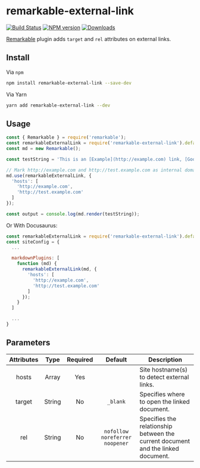# remarkable-external-link

[![Build Status][travis-image]][travis-url]
[![NPM version][npm-image]][npm-url]
[![Downloads][downloads-image]][npm-url]

[Remarkable](https://www.npmjs.com/package/remarkable) plugin adds `target` and `rel` attributes on external links.

## Install

Via `npm`

```bash
npm install remarkable-external-link --save-dev
```

Via Yarn

```bash
yarn add remarkable-external-link --dev
```

## Usage

```javascript
const { Remarkable } = require('remarkable');
const remarkableExternalLink = require('remarkable-external-link').default;
const md = new Remarkable();

const testString = 'This is an [Example](http://example.com) link, [Google](https://google.com) link, [Facebook](https://facebook.com) link, [Test Example](http://test.example.com/) link, [Test2 Example](http://test2.example.com/) link and [Relative](/docs/concept/) link.';

// Mark http://example.com and http://test.example.com as internal domain.
md.use(remarkableExternalLink, {
  'hosts': [
    'http://example.com',
    'http://test.example.com'
  ]
});

const output = console.log(md.render(testString));
```

Or With Docusaurus:

```javascript
const remarkableExternalLink = require('remarkable-external-link').default;
const siteConfig = {
  ...

  markdownPlugins: [
    function (md) {
      remarkableExternalLink(md, {
        'hosts': [
          'http://example.com',
          'http://test.example.com'
        ]
      });
    }
  ]

  ...
}
```

## Parameters

| Attributes |  Type  | Required |             Default            | Description                                                                                                        |
|:----------:|:------:|:--------:|:------------------------------:|--------------------------------------------------------------------------------------------------------------------|
|    hosts   |  Array |    Yes   |                                | Site hostname(s) to detect external links. |
|   target   | String |    No    |            `_blank`            | Specifies where to open the linked document.                                                                       |
|     rel    | String |    No    | `nofollow noreferrer noopener` | Specifies the relationship between the current document and the linked document.                                   |

[npm-image]: https://img.shields.io/npm/v/remarkable-external-link.svg
[npm-url]: https://www.npmjs.com/package/remarkable-external-link
[downloads-image]: https://img.shields.io/npm/dm/remarkable-external-link.svg
[travis-image]: https://api.travis-ci.com/samiahmedsiddiqui/remarkable-external-link.svg?branch=master
[travis-url]: https://travis-ci.com/samiahmedsiddiqui/remarkable-external-link
